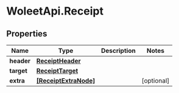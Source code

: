 # WoleetApi.Receipt

## Properties
Name | Type | Description | Notes
------------ | ------------- | ------------- | -------------
**header** | [**ReceiptHeader**](ReceiptHeader.md) |  | 
**target** | [**ReceiptTarget**](ReceiptTarget.md) |  | 
**extra** | [**[ReceiptExtraNode]**](ReceiptExtraNode.md) |  | [optional] 


